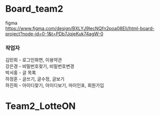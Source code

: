 # Board_team2


figma  
https://www.figma.com/design/BXLYJ9lecNQfn2poa08Eli/html-board-project?node-id=0-1&t=PDb7JqjeKuk74agW-0

### 작업자 
김민희 - 로그인화면, 이용약관<br>
강은경 - 비밀번호찾기, 비밀번호변경<br>
박서홍 - 글 목록<br>
하정훈 - 글쓰기, 글수정, 글보기<br>
하진희 - 아이디찾기, 아이디보기, 마이인포, 회원가입<br> 
# Team2_LotteON
